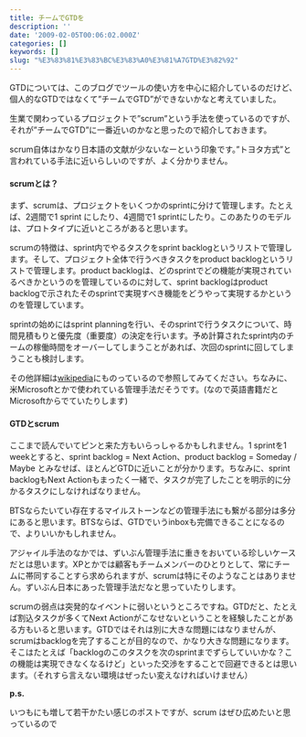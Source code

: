 ```yaml
---
title: チームでGTDを
description: ''
date: '2009-02-05T00:06:02.000Z'
categories: []
keywords: []
slug: "%E3%83%81%E3%83%BC%E3%83%A0%E3%81%A7GTD%E3%82%92"
---
```

GTDについては、このブログでツールの使い方を中心に紹介しているのだけど、個人的なGTDではなくて”チームでGTD”ができないかなと考えていました。

生業で関わっているプロジェクトで”scrum”という手法を使っているのですが、それが”チームでGTD”に一番近いのかなと思ったので紹介しておきます。

scrum自体はかなり日本語の文献が少ないなーという印象です。”トヨタ方式”と言われている手法に近いらしいのですが、よく分かりません。

#### **scrumとは？**

まず、scrumは、プロジェクトをいくつかのsprintに分けて管理します。たとえば、2週間で1 sprint にしたり、4週間で1 sprintにしたり。このあたりのモデルは、プロトタイプに近いところがあると思います。

scrumの特徴は、sprint内でやるタスクをsprint backlogというリストで管理します。そして、プロジェクト全体で行うべきタスクをproduct backlogというリストで管理します。product backlogは、どのsprintでどの機能が実現されているべきかというのを管理しているのに対して、sprint backlogはproduct backlogで示されたそのsprintで実現すべき機能をどうやって実現するかというのを管理しています。

sprintの始めにはsprint planningを行い、そのsprintで行うタスクについて、時間見積もりと優先度（重要度）の決定を行います。予め計算されたsprint内のチームの稼働時間をオーバーしてしまうことがあれば、次回のsprintに回してしまうことも検討します。

その他詳細は[wikipedia](http://ja.wikipedia.org/wiki/%E3%82%B9%E3%82%AF%E3%83%A9%E3%83%A0_%28%E3%82%BD%E3%83%95%E3%83%88%E3%82%A6%E3%82%A7%E3%82%A2%E9%96%8B%E7%99%BA%29)にものっているので参照してみてください。ちなみに、米Microsoftとかで使われている管理手法だそうです。(なので英語書籍だとMicrosoftからでていたりします)

#### **GTDとscrum**

ここまで読んでいてピンと来た方もいらっしゃるかもしれません。1 sprintを1 weekとすると、sprint backlog = Next Action、product backlog = Someday / Maybe とみなせば、ほとんどGTDに近いことが分かります。ちなみに、sprint backlogもNext Actionもまったく一緒で、タスクが完了したことを明示的に分かるタスクにしなければなりません。

BTSならたいてい存在するマイルストーンなどの管理手法にも繋がる部分は多分にあると思います。BTSならば、GTDでいうinboxも完備できることになるので、よりいいかもしれません。

アジャイル手法のなかでは、ずいぶん管理手法に重きをおいている珍しいケースだとは思います。XPとかでは顧客もチームメンバーのひとりとして、常にチームに帯同することすら求められますが、scrumは特にそのようなことはありません。ずいぶん日本にあった管理手法だなと思っていたりします。

scrumの弱点は突発的なイベントに弱いというところですね。GTDだと、たとえば割込タスクが多くてNext Actionがこなせないということを経験したことがある方もいると思います。GTDではそれは別に大きな問題にはなりませんが、scrumはbacklogを完了することが目的なので、かなり大きな問題になります。そこはたとえば「backlogのこのタスクを次のsprintまでずらしていいかな？この機能は実現できなくなるけど」といった交渉をすることで回避できるとは思います。（それすら言えない環境はぜったい変えなければいけません）

**p.s.**

いつもにも増して若干かたい感じのポストですが、scrum はぜひ広めたいと思っているので